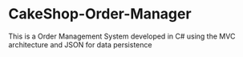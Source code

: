 # CakeShop-Order-Manager
This is a Order Management System developed in C# using the MVC architecture and JSON for data persistence

